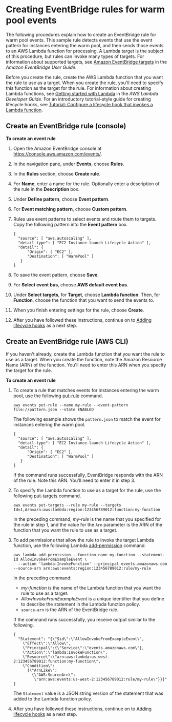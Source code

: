 # Creating EventBridge rules for warm pool events<a name="warm-pool-events-eventbridge-rules"></a>

The following procedures explain how to create an EventBridge rule for warm pool events\. This sample rule detects events that use the event pattern for instances entering the warm pool, and then sends those events to an AWS Lambda function for processing\. A Lambda target is the subject of this procedure, but rules can invoke many types of targets\. For information about supported targets, see [Amazon EventBridge targets](https://docs.aws.amazon.com/eventbridge/latest/userguide/eventbridge-targets.html) in the *Amazon EventBridge User Guide*\.

Before you create the rule, create the AWS Lambda function that you want the rule to use as a target\. When you create the rule, you'll need to specify this function as the target for the rule\. For information about creating Lambda functions, see [Getting started with Lambda](https://docs.aws.amazon.com/lambda/latest/dg/getting-started.html) in the *AWS Lambda Developer Guide*\. For an introductory tutorial\-style guide for creating lifecycle hooks, see [Tutorial: Configure a lifecycle hook that invokes a Lambda function](tutorial-lifecycle-hook-lambda.md)\.

## Create an EventBridge rule \(console\)<a name="warm-pool-events-eventbridge-rules-console"></a>

**To create an event rule**

1. Open the Amazon EventBridge console at [https://console\.aws\.amazon\.com/events/](https://console.aws.amazon.com/events/)\.

1. In the navigation pane, under **Events**, choose **Rules**\.

1. In the **Rules** section, choose **Create rule**\.

1. For **Name**, enter a name for the rule\. Optionally enter a description of the rule in the **Description** box\.

1. Under **Define pattern**, choose **Event pattern**\.

1. For **Event matching pattern**, choose **Custom pattern**\.

1. Rules use event patterns to select events and route them to targets\. Copy the following pattern into the **Event pattern** box\.

   ```
   {
     "source": [ "aws.autoscaling" ],
     "detail-type": [ "EC2 Instance-launch Lifecycle Action" ],
     "detail": {
         "Origin": [ "EC2" ],
         "Destination": [ "WarmPool" ]
      }
   }
   ```

1. To save the event pattern, choose **Save**\. 

1. For **Select event bus**, choose **AWS default event bus**\.

1. Under **Select targets**, for **Target**, choose **Lambda function**\. Then, for **Function**, choose the function that you want to send the events to\. 

1. When you finish entering settings for the rule, choose **Create**\.

1. After you have followed these instructions, continue on to [Adding lifecycle hooks](adding-lifecycle-hooks.md) as a next step\.

## Create an EventBridge rule \(AWS CLI\)<a name="warm-pool-events-eventbridge-rules-cli"></a>

If you haven't already, create the Lambda function that you want the rule to use as a target\. When you create the function, note the Amazon Resource Name \(ARN\) of the function\. You'll need to enter this ARN when you specify the target for the rule\.

**To create an event rule**

1. To create a rule that matches events for instances entering the warm pool, use the following [put\-rule](https://docs.aws.amazon.com/cli/latest/reference/events/put-rule.html) command\.

   ```
   aws events put-rule --name my-rule --event-pattern file://pattern.json --state ENABLED
   ```

   The following example shows the `pattern.json` to match the event for instances entering the warm pool\.

   ```
   {
     "source": [ "aws.autoscaling" ],
     "detail-type": [ "EC2 Instance-launch Lifecycle Action" ],
     "detail": {
         "Origin": [ "EC2" ],
         "Destination": [ "WarmPool" ]
      }
   }
   ```

   If the command runs successfully, EventBridge responds with the ARN of the rule\. Note this ARN\. You'll need to enter it in step 3\.

1. To specify the Lambda function to use as a target for the rule, use the following [put\-targets](https://docs.aws.amazon.com/cli/latest/reference/events/put-targets.html) command\.

   ```
   aws events put-targets --rule my-rule --targets Id=1,Arn=arn:aws:lambda:region:123456789012:function:my-function
   ```

   In the preceding command, *my\-rule* is the name that you specified for the rule in step 1, and the value for the `Arn` parameter is the ARN of the function that you want the rule to use as a target\.

1. To add permissions that allow the rule to invoke the target Lambda function, use the following Lambda [add\-permission](https://docs.aws.amazon.com/cli/latest/reference/lambda/add-permission.html) command\.

   ```
   aws lambda add-permission --function-name my-function --statement-id AllowInvokeFromExampleEvent \
     --action 'lambda:InvokeFunction' --principal events.amazonaws.com --source-arn arn:aws:events:region:123456789012:rule/my-rule
   ```

   In the preceding command:
   + *my\-function* is the name of the Lambda function that you want the rule to use as a target\.
   + *AllowInvokeFromExampleEvent* is a unique identifier that you define to describe the statement in the Lambda function policy\.
   + `source-arn` is the ARN of the EventBridge rule\.

   If the command runs successfully, you receive output similar to the following\.

   ```
   {
     "Statement": "{\"Sid\":\"AllowInvokeFromExampleEvent\",
       \"Effect\":\"Allow\",
       \"Principal\":{\"Service\":\"events.amazonaws.com\"},
       \"Action\":\"lambda:InvokeFunction\",
       \"Resource\":\"arn:aws:lambda:us-west-2:123456789012:function:my-function\",
       \"Condition\":
         {\"ArnLike\":
           {\"AWS:SourceArn\":
            \"arn:aws:events:us-west-2:123456789012:rule/my-rule\"}}}"
   }
   ```

   The `Statement` value is a JSON string version of the statement that was added to the Lambda function policy\.

1. After you have followed these instructions, continue on to [Adding lifecycle hooks](adding-lifecycle-hooks.md) as a next step\.